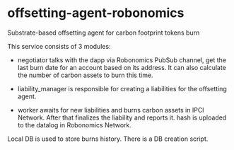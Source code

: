 # offsetting-agent-robonomics
Substrate-based offsetting agent for carbon footprint tokens burn


This service consists of 3 modules:

- negotiator talks with the dapp via Robonomics PubSub channel, get the last burn date for an account
based on its address. It can also calculate the number of carbon assets to burn this time.

- liability_manager is responsible for creating a liabilities for the offsetting agent. 

- worker awaits for new liabilities and burns carbon assets in IPCI Network. After that finalizes the liability and reports it.
hash is uploaded to the datalog in Robonomics Network.

Local DB is used to store burns history. There is a DB creation script.